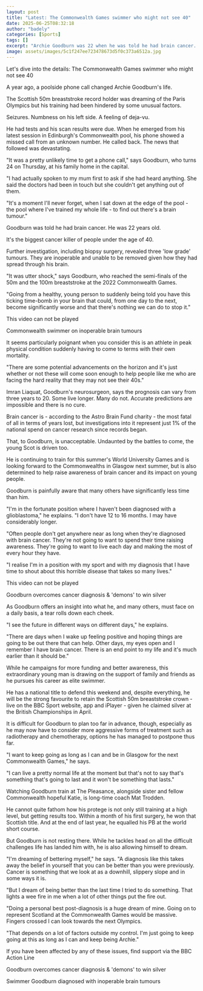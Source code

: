 ```yaml
---
layout: post
title: "Latest: The Commonwealth Games swimmer who might not see 40"
date: 2025-06-25T08:32:18
author: "badely"
categories: [Sports]
tags: []
excerpt: "Archie Goodburn was 22 when he was told he had brain cancer. A year on, he is still competing and still fighting to help others."
image: assets/images/5c1f247ee723478673d5f0c373a6512a.jpg
---
```


Let's dive into the details: The Commonwealth Games swimmer who might not see 40

A year ago, a poolside phone call changed Archie Goodburn's life.

The Scottish 50m breaststroke record holder was dreaming of the Paris Olympics but his training had been hindered by some unusual factors. 

Seizures. Numbness on his left side. A feeling of deja-vu.

He had tests and his scan results were due. When he emerged from his latest session in Edinburgh's Commonwealth pool, his phone showed a missed call from an unknown number. He called back. The news that followed was devastating.

"It was a pretty unlikely time to get a phone call," says Goodburn, who turns 24 on Thursday, at his family home in the capital.

"I had actually spoken to my mum first to ask if she had heard anything. She said the doctors had been in touch but she couldn't get anything out of them.

"It's a moment I'll never forget, when I sat down at the edge of the pool - the pool where I've trained my whole life - to find out there's a brain tumour."

Goodburn was told he had brain cancer. He was 22 years old. 

It's the biggest cancer killer of people under the age of 40. 

Further investigation, including biopsy surgery, revealed three 'low grade' tumours.   They are inoperable and unable to be removed given how they had spread through his brain.

"It was utter shock," says Goodburn, who reached the semi-finals of the 50m and the 100m breaststroke at the 2022 Commonwealth Games. 

"Going from a healthy, young person to suddenly being told you have this ticking time-bomb in your brain that could, from one day to the next, become significantly worse and that there's nothing we can do to stop it."

This video can not be played

Commonwealth swimmer on inoperable brain tumours

It seems particularly poignant when you consider this is an athlete in peak physical condition suddenly having to come to terms with their own mortality.   

"There are some potential advancements on the horizon and it's just whether or not these will come soon enough to help people like me who are facing the hard reality that they may not see their 40s."

Imran Liaquat, Goodburn's neurosurgeon, says the prognosis can vary from three years to 20. Some live longer. Many do not. Accurate predictions are impossible and there is no cure.

Brain cancer is - according to the Astro Brain Fund charity - the most fatal of all in terms of years lost, but investigations into it represent just 1% of the national spend on cancer research since records began. 

That, to Goodburn, is unacceptable. Undaunted by the battles to come, the young Scot is driven too.

He is continuing to train for this summer's World University Games and is looking forward to the Commonwealths in Glasgow next summer, but is also determined to help raise awareness of brain cancer and its impact on young people.

Goodburn is painfully aware that many others have significantly less time than him.

"I'm in the fortunate position where I haven't been diagnosed with a glioblastoma," he explains. "I don't have 12 to 16 months. I may have considerably longer.  

"Often people don't get anywhere near as long when they're diagnosed with brain cancer. They're not going to want to spend their time raising awareness. They're going to want to live each day and making the most of every hour they have. 

"I realise I'm in a position with my sport and with my diagnosis that I have time to shout about this horrible disease that takes so many lives."

This video can not be played

Goodburn overcomes cancer diagnosis & 'demons' to win silver

As Goodburn offers an insight into what he, and many others, must face on a daily basis, a tear rolls down each cheek.

"I see the future in different ways on different days," he explains.   

"There are days when I wake up feeling positive and hoping things are going to be out there that can help. Other days, my eyes open and I remember I have brain cancer. There is an end point to my life and it's much earlier than it should be."

While he campaigns for more funding and better awareness, this extraordinary young man is drawing on the support of family and friends as he pursues his career as elite swimmer.   

He has a national title to defend this weekend and, despite everything, he will be the strong favourite to retain the Scottish 50m breaststroke crown - live on the BBC Sport website, app and iPlayer - given he claimed silver at the British Championships in April. 

It is difficult for Goodburn to plan too far in advance, though, especially as he may now have to consider more aggressive forms of treatment such as radiotherapy and chemotherapy, options he has managed to postpone thus far. 

"I want to keep going as long as I can and be in Glasgow for the next Commonwealth Games," he says.   

"I can live a pretty normal life at the moment but that's not to say that's something that's going to last and it won't be something that lasts."

Watching Goodburn train at The Pleasance, alongside sister and fellow Commonwealth hopeful Katie, is long-time coach Mat Trodden.

He cannot quite fathom how his protege is not only still training at a high level, but getting results too. Within a month of his first surgery, he won that Scottish title. And at the end of last year, he equalled his PB at the world short course.

But Goodburn is not resting there. While he tackles head on all the difficult challenges life has landed him with, he is also allowing himself to dream.

"I'm dreaming of bettering myself," he says. "A diagnosis like this takes away the belief in yourself that you can be better than you were previously. Cancer is something that we look at as a downhill, slippery slope and in some ways it is.  

"But I dream of being better than the last time I tried to do something. That lights a wee fire in me when a lot of other things put the fire out.  

"Doing a personal best post-diagnosis is a huge dream of mine. Going on to represent Scotland at the Commonwealth Games would be massive. Fingers crossed I can look towards the next Olympics.  

"That depends on a lot of factors outside my control. I'm just going to keep going at this as long as I can and keep being Archie."

If you have been affected by any of these issues, find support via the BBC Action Line

Goodburn overcomes cancer diagnosis & 'demons' to win silver

Swimmer Goodburn diagnosed with inoperable brain tumours

